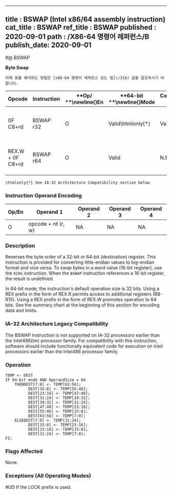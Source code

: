 ----------------------------
title : BSWAP (Intel x86/64 assembly instruction)
cat_title : BSWAP
ref_title : BSWAP
published : 2020-09-01
path : /X86-64 명령어 레퍼런스/B
publish_date: 2020-09-01
----------------------------


#@ BSWAP

**Byte Swap**

```lec-info
아래 표를 해석하는 방법은 [x86-64 명령어 레퍼런스 읽는 법](/316) 글을 참조하시기 바랍니다.
```

|**Opcode**|**Instruction**|**Op/ **\newline{}**En**|**64-bit **\newline{}**Mode**|**Compat/**\newline{}**Leg Mode**|**Description**|
|----------|---------------|------------------------|-----------------------------|---------------------------------|---------------|
|0F C8+rd|BSWAP r32|O|Valid\htmlonly{*}|Valid|Reverses the byte order of a 32-bit register.|
|REX.W + 0F C8+rd|BSWAP r64|O|Valid|N.E.|Reverses the byte order of a 64-bit register.|

```note
\htmlonly{*} See IA-32 Architecture Compatibility section below
```
### Instruction Operand Encoding


|Op/En|Operand 1|Operand 2|Operand 3|Operand 4|
|-----|---------|---------|---------|---------|
|O|opcode + rd (r, w)|NA|NA|NA|
### Description


Reverses the byte order of a 32-bit or 64-bit (destination) register. This instruction is provided for converting little-endian values to big-endian format and vice versa. To swap bytes in a word value (16-bit register), use the `XCHG` instruction. When the `BSWAP` instruction references a 16-bit register, the result is undefined.

In 64-bit mode, the instruction's default operation size is 32 bits. Using a REX prefix in the form of REX.R permits access to additional registers (R8-R15). Using a REX prefix in the form of REX.W promotes operation to 64 bits. See the summary chart at the beginning of this section for encoding data and limits.

### IA-32 Architecture Legacy Compatibility


The BSWAP instruction is not supported on IA-32 processors earlier than the Intel486(tm) processor family. For compatibility with this instruction, software should include functionally equivalent code for execution on Intel processors earlier than the Intel486 processor family.


### Operation

```info-verb
TEMP <- DEST
IF 64-bit mode AND OperandSize = 64
    THENDEST[7:0] <- TEMP[63:56];
          DEST[15:8] <- TEMP[55:48];
          DEST[23:16] <- TEMP[47:40];
          DEST[31:24] <- TEMP[39:32];
          DEST[39:32] <- TEMP[31:24];
          DEST[47:40] <- TEMP[23:16];
          DEST[55:48] <- TEMP[15:8];
          DEST[63:56] <- TEMP[7:0];
    ELSEDEST[7:0] <- TEMP[31:24];
          DEST[15:8] <- TEMP[23:16];
          DEST[23:16] <- TEMP[15:8];
          DEST[31:24] <- TEMP[7:0];
FI;
```
### Flags Affected


None.

### Exceptions (All Operating Modes)


#UD  If the LOCK prefix is used.

